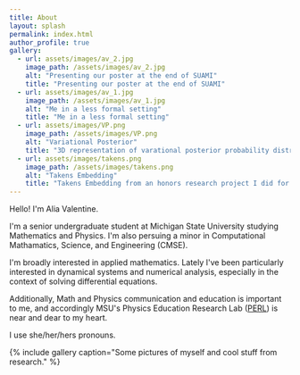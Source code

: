 ```yaml
---
title: About
layout: splash
permalink: index.html
author_profile: true
gallery:
  - url: assets/images/av_2.jpg
    image_path: /assets/images/av_2.jpg
    alt: "Presenting our poster at the end of SUAMI"
    title: "Presenting our poster at the end of SUAMI"
  - url: assets/images/av_1.jpg
    image_path: /assets/images/av_1.jpg
    alt: "Me in a less formal setting"
    title: "Me in a less formal setting"
  - url: assets/images/VP.png
    image_path: /assets/images/VP.png
    alt: "Variational Posterior"
    title: "3D representation of varational posterior probability distribution"
  - url: assets/images/takens.png
    image_path: /assets/images/takens.png
    alt: "Takens Embedding"
    title: "Takens Embedding from an honors research project I did for CMSE 201 and PHY 415"
---
```


<!-- <img style="float: right;" align="left" src="./assets/images/av_1.jpg" alt="Alia" style="width:425px;height:auto;"/> -->


Hello! I'm Alia Valentine.

I'm a senior undergraduate student at Michigan State University studying Mathematics and Physics. I'm also persuing a minor in Computational Mathamatics, Science, and Engineering (CMSE). 

I'm broadly interested in applied mathematics. Lately I've been particularly interested in dynamical systems and numerical analysis, especially in the context of solving differential equations.

Additionally, Math and Physics communication and education is important to me, and accordingly MSU's Physics Education Research Lab ([PERL](https://perl.natsci.msu.edu/)) is near and dear to my heart.

 I use she/her/hers pronouns.

{% include gallery caption="Some pictures of myself and cool stuff from research." %}